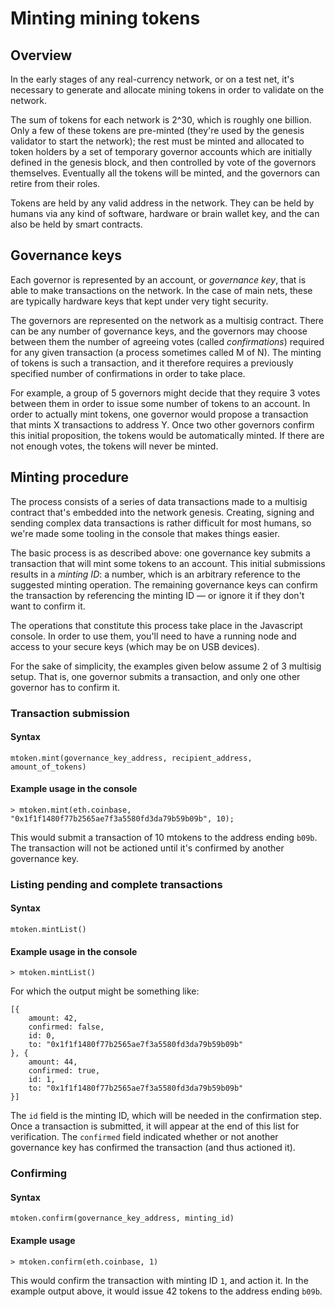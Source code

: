 # Minting mining tokens

## Overview

In the early stages of any real-currency network, or on a test net, it's
necessary to generate and allocate mining tokens in order to validate on the
network. 

The sum of tokens for each network is 2^30, which is roughly one billion.  Only
a few of these tokens are pre-minted (they're used by the genesis validator to
start the network); the rest must be minted and allocated to token holders by a
set of temporary governor accounts which are initially defined in the genesis
block, and then controlled by vote of the governors themselves. Eventually all
the tokens will be minted, and the governors can retire from their roles.

Tokens are held by any valid address in the network. They can be held by humans
via any kind of software, hardware or brain wallet key, and the can also be
held by smart contracts.

## Governance keys

Each governor is represented by an account, or _governance key_, that is able
to make transactions on the network. In the case of main nets, these are
typically hardware keys that kept under very tight security.

The governors are represented on the network as a multisig contract. There can
be any number of governance keys, and the governors may choose between them the
number of agreeing votes (called _confirmations_) required for any given
transaction (a process sometimes called M of N). The minting of tokens is such
a transaction, and it therefore requires a previously specified number of
confirmations in order to take place.

For example, a group of 5 governors might decide that they require 3 votes
between them in order to issue some number of tokens to an account. In order to
actually mint tokens, one governor would propose a transaction that mints X
transactions to address Y.  Once two other governors confirm this initial
proposition, the tokens would be automatically minted. If there are not enough
votes, the tokens will never be minted.

## Minting procedure

The process consists of a series of data transactions made to a multisig contract
that's embedded into the network genesis. Creating, signing and sending complex
data transactions is rather difficult for most humans, so we're made some
tooling in the console that makes things easier.

The basic process is as described above: one governance key submits a
transaction that will mint some tokens to an account. This initial submissions
results in a _minting ID_: a number, which is an arbitrary reference to the
suggested minting operation.  The remaining governance keys can confirm the
transaction by referencing the minting ID &mdash; or ignore it if they don't want to
confirm it.

The operations that constitute this process take place in the Javascript console.
In order to use them, you'll need to have a running node and access to your secure
keys (which may be on USB devices).

For the sake of simplicity, the examples given below assume 2 of 3 multisig setup.
That is, one governor submits a transaction, and only one other governor has to
confirm it.

### Transaction submission

#### Syntax

 `mtoken.mint(governance_key_address, recipient_address, amount_of_tokens)`

#### Example usage in the console 

```
> mtoken.mint(eth.coinbase, "0x1f1f1480f77b2565ae7f3a5580fd3da79b59b09b", 10); 
```

This would submit a transaction of 10 mtokens to the address ending `b09b`. The
transaction will not be actioned until it's confirmed by another governance
key.

### Listing pending and complete transactions

#### Syntax

`mtoken.mintList()`

#### Example usage in the console

```
> mtoken.mintList()
```

For which the output might be something like:

```
[{
    amount: 42,
    confirmed: false,
    id: 0,
    to: "0x1f1f1480f77b2565ae7f3a5580fd3da79b59b09b"
}, {
    amount: 44,
    confirmed: true,
    id: 1,
    to: "0x1f1f1480f77b2565ae7f3a5580fd3da79b59b09b"
}]
```

The `id` field is the minting ID, which will be needed in the confirmation
step. Once a transaction is submitted, it will appear at the end of this list
for verification. The `confirmed` field indicated whether or not another
governance key has confirmed the transaction (and thus actioned it).

### Confirming

#### Syntax

 `mtoken.confirm(governance_key_address, minting_id)`

#### Example usage

```
> mtoken.confirm(eth.coinbase, 1)
```

This would confirm the transaction with minting ID `1`, and action it. In the
example output above, it would issue 42 tokens to the address ending `b09b`.

